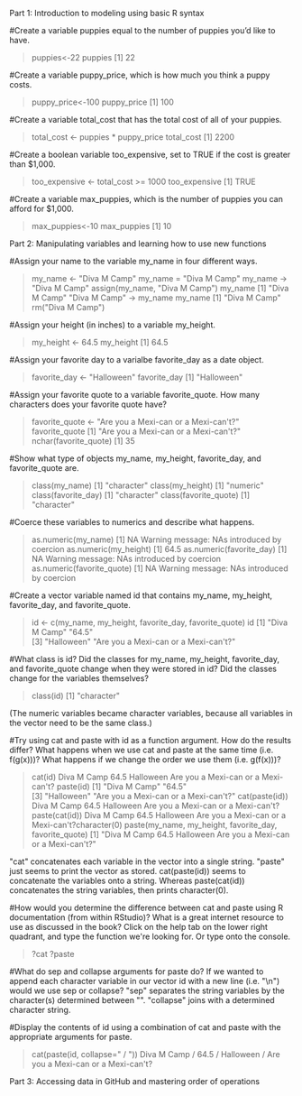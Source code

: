 Part 1: Introduction to modeling using basic R syntax

#Create a variable puppies equal to the number of puppies you’d like to have.
> puppies<-22
> puppies
[1] 22

#Create a variable puppy_price, which is how much you think a puppy costs.
> puppy_price<-100
> puppy_price
[1] 100

#Create a variable total_cost that has the total cost of all of your puppies.
> total_cost <- puppies * puppy_price
> total_cost
[1] 2200

#Create a boolean variable too_expensive, set to TRUE if the cost is greater than $1,000.
> too_expensive <- total_cost >= 1000
> too_expensive
[1] TRUE

#Create a variable max_puppies, which is the number of puppies you can afford for $1,000.
> max_puppies<-10
> max_puppies
[1] 10


Part 2: Manipulating variables and learning how to use new functions

#Assign your name to the variable my_name in four different ways.
> my_name <- "Diva M Camp"
> my_name = "Diva M Camp"
> my_name -> "Diva M Camp"
> assign(my_name, "Diva M Camp")
> my_name
 [1] "Diva M Camp"
> "Diva M Camp" -> my_name
> my_name
[1] "Diva M Camp"
> rm("Diva M Camp")

#Assign your height (in inches) to a variable my_height.
> my_height <- 64.5
> my_height
[1] 64.5

#Assign your favorite day to a varialbe favorite_day as a date object.
> favorite_day <- "Halloween"
> favorite_day
[1] "Halloween"

#Assign your favorite quote to a variable favorite_quote. How many characters does your favorite quote have?
> favorite_quote <- "Are you a Mexi-can or a Mexi-can't?"
> favorite_quote
[1] "Are you a Mexi-can or a Mexi-can't?"
> nchar(favorite_quote)
[1] 35

#Show what type of objects my_name, my_height, favorite_day, and favorite_quote are.
> class(my_name)
[1] "character"
> class(my_height)
[1] "numeric"
> class(favorite_day)
[1] "character"
> class(favorite_quote)
[1] "character"

#Coerce these variables to numerics and describe what happens.
> as.numeric(my_name)
[1] NA
Warning message:
NAs introduced by coercion 
> as.numeric(my_height)
[1] 64.5
> as.numeric(favorite_day)
[1] NA
Warning message:
NAs introduced by coercion 
> as.numeric(favorite_quote)
[1] NA
Warning message:
NAs introduced by coercion 

#Create a vector variable named id that contains my_name, my_height, favorite_day, and favorite_quote.
> id <- c(my_name, my_height, favorite_day, favorite_quote)
> id
[1] "Diva M Camp"                         "64.5"                               
[3] "Halloween"                           "Are you a Mexi-can or a Mexi-can't?"

#What class is id? Did the classes for my_name, my_height, favorite_day, and favorite_quote change when they were stored in id? Did the classes change for the variables themselves?
> class(id)
[1] "character"

(The numeric variables became character variables, because all variables in the vector need to be the same class.)

#Try using cat and paste with id as a function argument. How do the results differ? What happens when we use cat and paste at the same time (i.e. f(g(x)))? What happens if we change the order we use them (i.e. g(f(x)))?
> cat(id)
Diva M Camp 64.5 Halloween Are you a Mexi-can or a Mexi-can't?
> paste(id)
[1] "Diva M Camp"                         "64.5"                               
[3] "Halloween"                           "Are you a Mexi-can or a Mexi-can't?"
> cat(paste(id))
Diva M Camp 64.5 Halloween Are you a Mexi-can or a Mexi-can't?
> paste(cat(id))
Diva M Camp 64.5 Halloween Are you a Mexi-can or a Mexi-can't?character(0)
> paste(my_name, my_height, favorite_day, favorite_quote)
[1] "Diva M Camp 64.5 Halloween Are you a Mexi-can or a Mexi-can't?"

"cat" concatenates each variable in the vector into a single string. "paste" just seems to print the vector as stored. cat(paste(id)) seems to concatenate the variables onto a string. Whereas paste(cat(id)) concatenates the string variables, then prints character(0). 

#How would you determine the difference between cat and paste using R documentation (from within RStudio)? What is a great internet resource to use as discussed in the book?
Click on the help tab on the lower right quadrant, and type the function we're looking for. 
Or type onto the console. 
> ?cat
> ?paste

#What do sep and collapse arguments for paste do? If we wanted to append each character variable in our vector id with a new line (i.e. "\n") would we use sep or collapse?
"sep" separates the string variables by the character(s) determined between "". "collapse" joins with a determined character string. 

#Display the contents of id using a combination of cat and paste with the appropriate arguments for paste.
> cat(paste(id, collapse=" / "))
Diva M Camp / 64.5 / Halloween / Are you a Mexi-can or a Mexi-can't?

Part 3: Accessing data in GitHub and mastering order of operations




